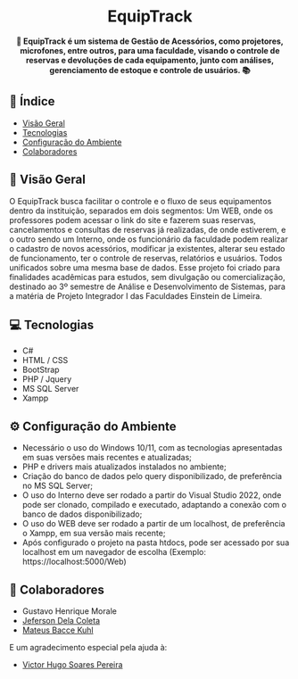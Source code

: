 <h1 align="center">EquipTrack</h1>



<div align="center">
  <strong>🚀 EquipTrack é um sistema de Gestão de Acessórios, como projetores, microfones, entre outros, para uma faculdade, visando o controle de reservas e devoluções de cada equipamento, junto com análises, gerenciamento de estoque e controle de usuários. 📚</strong>
</div>


## 📖 Índice

- [Visão Geral](#visão-geral)
- [Tecnologias](#tecnologias)
- [Configuração do Ambiente](#configuração-do-ambiente)
- [Colaboradores](#colaboradores)


## 🔭 Visão Geral

O EquipTrack busca facilitar o controle e o fluxo de seus equipamentos dentro da instituição, separados em dois segmentos: Um WEB, onde os professores podem acessar o link do site e fazerem suas reservas, cancelamentos e consultas de reservas já realizadas, de onde estiverem, e o outro sendo um Interno, onde os funcionário da faculdade podem realizar o cadastro de novos acessórios, modificar ja existentes, alterar seu estado de funcionamento, ter o controle de reservas, relatórios e usuários. Todos unificados sobre uma mesma base de dados.
Esse projeto foi criado para finalidades acadêmicas para estudos, sem divulgação ou comercialização, destinado ao 3º semestre de Análise e Desenvolvimento de Sistemas, para a matéria de Projeto Integrador I das Faculdades Einstein de Limeira.


## 💻 Tecnologias

- C#
- HTML / CSS
- BootStrap
- PHP / Jquery 
- MS SQL Server
- Xampp


## ⚙️ Configuração do Ambiente

- Necessário o uso do Windows 10/11, com as tecnologias apresentadas em suas versões mais recentes e atualizadas;
- PHP e drivers mais atualizados instalados no ambiente;
- Criação do banco de dados pelo query disponibilizado, de preferência no MS SQL Server;
- O uso do Interno deve ser rodado a partir do Visual Studio 2022, onde pode ser clonado, compilado e executado, adaptando a conexão com o banco de dados disponibilizado;
- O uso do WEB deve ser rodado a partir de um localhost, de preferência o Xampp, em sua versão mais recente;
- Após configurado o projeto na pasta htdocs, pode ser acessado por sua localhost em um navegador de escolha (Exemplo: https://localhost:5000/Web)


## 🔷 Colaboradores

- Gustavo Henrique Morale
- [Jeferson Dela Coleta](https://github.com/JefersonDelaColeta)
- [Mateus Bacce Kuhl](https://github.com/MateusKuhl)

E um agradecimento especial pela ajuda à:
- [Victor Hugo Soares Pereira](https://github.com/Vituinha)
